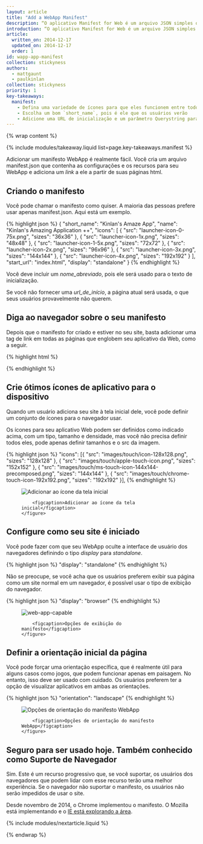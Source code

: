 ```yaml
---
layout: article
title: "Add a WebApp Manifest"
description: “O aplicativo Manifest for Web é um arquivo JSON simples que proporciona a você, desenvolvedor, a capacidade de controlar a aparência do seu aplicativo para o usuário nas áreas onde podem ver aplicativos (por exemplo, na tela inicial móvel), direcionar o que esses usuários podem acessar e, mais importante, como podem acessar. No futuro, o manifesto irá proporcionar ainda mais controle sobre seu aplicativo, mas no momento estamos apenas nos concentrando em como o seu aplicativo pode ser iniciado."
introduction: “O aplicativo Manifest for Web é um arquivo JSON simples que proporciona a você, desenvolvedor, a capacidade de controlar a aparência do seu aplicativo para o usuário nas áreas onde podem ver aplicativos (por exemplo, na tela inicial móvel), direcionar o que esses usuários podem acessar e, mais importante, como podem acessar. No futuro, o manifesto irá proporcionar ainda mais controle sobre seu aplicativo, mas no momento estamos apenas nos concentrando em como o seu aplicativo pode ser iniciado."
article:
  written_on: 2014-12-17
  updated_on: 2014-12-17
  order: 1
id: wapp-app-manifest
collection: stickyness
authors:
  - mattgaunt
  - paulkinlan
collection: stickyness
priority: 1
key-takeaways:
  manifest:
    - Defina uma variedade de ícones para que eles funcionem entre todos os fatores de formulário do dispositivo
    - Escolha um bom `short_name`, pois é ele que os usuários verão
    - Adicione uma URL de inicialização e um parâmetro Querystring para rastrear quantos usuários iniciam seu aplicativo
---
```


{% wrap content %}

{% include modules/takeaway.liquid list=page.key-takeaways.manifest %}

Adicionar um manifesto WebApp é realmente fácil. Você cria um arquivo manifest.json
que contenha as configurações e os recursos para seu WebApp e
adiciona um *link* a ele a partir de suas páginas html.

## Criando o manifesto

Você pode chamar o manifesto como quiser. A maioria das pessoas prefere usar apenas manifest.json. Aqui está um exemplo.

{% highlight json %}
{
  "short_name": "Kinlan's Amaze App",
  "name": "Kinlan's Amazing Application ++",
  "icons": [
    {
      "src": "launcher-icon-0-75x.png",
      "sizes": "36x36"
    },
    {
      "src": "launcher-icon-1x.png",
      "sizes": "48x48"
    },
    {
      "src": "launcher-icon-1-5x.png",
      "sizes": "72x72"
    },
    {
      "src": "launcher-icon-2x.png",
      "sizes": "96x96"
    },
    {
      "src": "launcher-icon-3x.png",
      "sizes": "144x144"
    },
    {
      "src": "launcher-icon-4x.png",
      "sizes": "192x192"
    }
  ],
  "start_url": "index.html",
  "display": "standalone"
}
{% endhighlight %}

Você deve incluir um *nome_abreviado*, pois ele será usado para o texto de inicialização.

Se você não fornecer uma *url_de_início*, a página atual será usada, o que seus usuários provavelmente não querem.

## Diga ao navegador sobre o seu manifesto

Depois que o manifesto for criado e estiver no seu site, basta adicionar uma tag de link em todas as páginas que englobem seu aplicativo da Web, como a seguir.

{% highlight html %}
<link rel="manifest" href="/manifest.json">
{% endhighlight %}

## Crie ótimos ícones de aplicativo para o dispositivo

Quando um usuário adiciona seu site à tela inicial dele, você pode definir um conjunto de ícones para o navegador usar.

Os ícones para seu aplicativo Web podem ser definidos como indicado acima, com um tipo, tamanho e densidade, mas você não precisa definir todos eles, pode apenas definir tamanhos e o src da imagem.

{% highlight json %}
"icons": [{
    "src": "images/touch/icon-128x128.png",
    "sizes": "128x128"
  }, {
    "src": "images/touch/apple-touch-icon.png",
    "sizes": "152x152"
  }, {
    "src": "images/touch/ms-touch-icon-144x144-precomposed.png",
    "sizes": "144x144"
  }, {
    "src": "images/touch/chrome-touch-icon-192x192.png",
    "sizes": "192x192"
  }],
{% endhighlight %}

<div class="clear g-wide--full">
    <figure>
        <img src="images/homescreen-icon.png" alt="Adicionar ao ícone da tela inicial">

        <figcaption>Adicionar ao ícone da tela inicial</figcaption>
    </figure>
</div>

<div class="clear"></div>

## Configure como seu site é iniciado

Você pode fazer com que seu WebApp oculte a interface de usuário dos navegadores definindo o tipo *display* para *standalone*.

{% highlight json %}
"display": "standalone"
{% endhighlight %}

Não se preocupe, se você acha que os usuários preferem exibir sua página como um site normal em um navegador, é possível usar o tipo de exibição do navegador.

{% highlight json %}
"display": "browser"
{% endhighlight %}

<div class="clear g-wide--full">
    <figure class="fluid">
        <img src="images/manifest-display-options.png" alt="web-app-capable">

        <figcaption>Opções de exibição do manifesto</figcaption>
    </figure>
</div>

<div class="clear"></div>

## Definir a orientação inicial da página

Você pode forçar uma orientação específica, que é realmente útil para alguns casos como jogos, que podem funcionar apenas em paisagem. No entanto, isso deve ser usado com cuidado. Os usuários preferem ter a opção de visualizar aplicativos em ambas as orientações.

{% highlight json %}
"orientation": "landscape"
{% endhighlight %}

<div class="clear g-wide--full">
    <figure class="fluid">
        <img src="images/manifest-orientation-options.png" alt="Opções de orientação do manifesto WebApp">

        <figcaption>Opções de orientação do manifesto WebApp</figcaption>
    </figure>
</div>

<div class="clear"></div>

## Seguro para ser usado hoje. Também conhecido como Suporte de Navegador

Sim.  Este é um recurso progressivo que, se você suportar, os usuários dos navegadores que podem lidar com esse recurso terão
uma melhor experiência.  Se o navegador não suportar o manifesto, os usuários não serão impedidos de usar o
site.

Desde novembro de 2014, o Chrome implementou o manifesto. O Mozilla está implementando e o [IE está explorando a área](https://status.modern.ie/webapplicationmanifest?term=manifest).

{% include modules/nextarticle.liquid %}

{% endwrap %}
